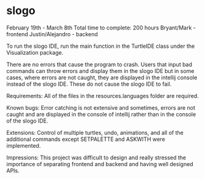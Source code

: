 # slogo

February 19th - March 8th 
Total time to complete: 200 hours 
Bryant/Mark - frontend 
Justin/Alejandro - backend 

To run the slogo IDE, run the main function in the TurtleIDE class under the Visualization package.

There are no errors that cause the program to crash. Users that input bad commands can throw errors and display them in the slogo IDE but in some cases, where errors are not caught, they are displayed in the intellij console instead of the slogo IDE. These do not cause the slogo IDE to fail. 

Requirements: All of the files in the resources.languages folder are required.

Known bugs: Error catching is not extensive and sometimes, errors are not caught and are displayed in the console of intellij rather than in the console of the slogo IDE.

Extensions: Control of multiple turtles, undo, animations, and all of the additional commands except SETPALETTE and ASKWITH were implemented.


Impressions: This project was difficult to design and really stressed the importance of separating frontend and backend and having well designed APIs.
